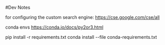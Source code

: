 #Dev Notes

for configuring the custom search engine: 
https://cse.google.com/cse/all

conda envs
https://conda.io/docs/py2or3.html

pip install -r requirements.txt
conda install --file conda-requirements.txt